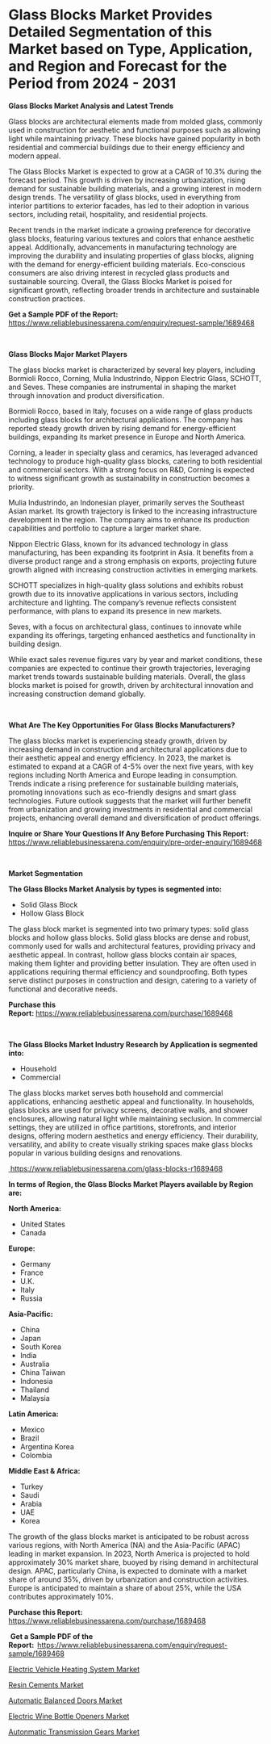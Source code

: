 <p><h1>Glass Blocks Market Provides Detailed Segmentation of this Market based on Type, Application, and Region and Forecast for the Period from 2024 - 2031</h1></p><p><strong>Glass Blocks Market Analysis and Latest Trends</strong></p>
<p><p>Glass blocks are architectural elements made from molded glass, commonly used in construction for aesthetic and functional purposes such as allowing light while maintaining privacy. These blocks have gained popularity in both residential and commercial buildings due to their energy efficiency and modern appeal.</p><p>The Glass Blocks Market is expected to grow at a CAGR of 10.3% during the forecast period. This growth is driven by increasing urbanization, rising demand for sustainable building materials, and a growing interest in modern design trends. The versatility of glass blocks, used in everything from interior partitions to exterior facades, has led to their adoption in various sectors, including retail, hospitality, and residential projects.</p><p>Recent trends in the market indicate a growing preference for decorative glass blocks, featuring various textures and colors that enhance aesthetic appeal. Additionally, advancements in manufacturing technology are improving the durability and insulating properties of glass blocks, aligning with the demand for energy-efficient building materials. Eco-conscious consumers are also driving interest in recycled glass products and sustainable sourcing. Overall, the Glass Blocks Market is poised for significant growth, reflecting broader trends in architecture and sustainable construction practices.</p></p>
<p><strong>Get a Sample PDF of the Report:&nbsp;</strong> <a href="https://www.reliablebusinessarena.com/enquiry/request-sample/1689468?utm_campaign=1347&utm_medium=2&utm_source=Github&utm_content=ia&utm_term=17102024&utm_id=glass-blocks">https://www.reliablebusinessarena.com/enquiry/request-sample/1689468</a></p>
<p>&nbsp;</p>
<p><strong>Glass Blocks Major Market Players</strong></p>
<p><p>The glass blocks market is characterized by several key players, including Bormioli Rocco, Corning, Mulia Industrindo, Nippon Electric Glass, SCHOTT, and Seves. These companies are instrumental in shaping the market through innovation and product diversification.</p><p>Bormioli Rocco, based in Italy, focuses on a wide range of glass products including glass blocks for architectural applications. The company has reported steady growth driven by rising demand for energy-efficient buildings, expanding its market presence in Europe and North America. </p><p>Corning, a leader in specialty glass and ceramics, has leveraged advanced technology to produce high-quality glass blocks, catering to both residential and commercial sectors. With a strong focus on R&D, Corning is expected to witness significant growth as sustainability in construction becomes a priority.</p><p>Mulia Industrindo, an Indonesian player, primarily serves the Southeast Asian market. Its growth trajectory is linked to the increasing infrastructure development in the region. The company aims to enhance its production capabilities and portfolio to capture a larger market share.</p><p>Nippon Electric Glass, known for its advanced technology in glass manufacturing, has been expanding its footprint in Asia. It benefits from a diverse product range and a strong emphasis on exports, projecting future growth aligned with increasing construction activities in emerging markets.</p><p>SCHOTT specializes in high-quality glass solutions and exhibits robust growth due to its innovative applications in various sectors, including architecture and lighting. The company’s revenue reflects consistent performance, with plans to expand its presence in new markets.</p><p>Seves, with a focus on architectural glass, continues to innovate while expanding its offerings, targeting enhanced aesthetics and functionality in building design. </p><p>While exact sales revenue figures vary by year and market conditions, these companies are expected to continue their growth trajectories, leveraging market trends towards sustainable building materials. Overall, the glass blocks market is poised for growth, driven by architectural innovation and increasing construction demand globally.</p></p>
<p>&nbsp;</p>
<p><strong>What Are The Key Opportunities For Glass Blocks Manufacturers?</strong></p>
<p><p>The glass blocks market is experiencing steady growth, driven by increasing demand in construction and architectural applications due to their aesthetic appeal and energy efficiency. In 2023, the market is estimated to expand at a CAGR of 4-5% over the next five years, with key regions including North America and Europe leading in consumption. Trends indicate a rising preference for sustainable building materials, promoting innovations such as eco-friendly designs and smart glass technologies. Future outlook suggests that the market will further benefit from urbanization and growing investments in residential and commercial projects, enhancing overall demand and diversification of product offerings.</p></p>
<p><strong>Inquire or Share Your Questions If Any Before Purchasing This Report:</strong> <a href="https://www.reliablebusinessarena.com/enquiry/pre-order-enquiry/1689468?utm_campaign=1347&utm_medium=2&utm_source=Github&utm_content=ia&utm_term=17102024&utm_id=glass-blocks">https://www.reliablebusinessarena.com/enquiry/pre-order-enquiry/1689468</a></p>
<p>&nbsp;</p>
<p><strong>Market Segmentation</strong></p>
<p><strong>The Glass Blocks Market Analysis by types is segmented into:</strong></p>
<p><ul><li>Solid Glass Block</li><li>Hollow Glass Block</li></ul></p>
<p><p>The glass block market is segmented into two primary types: solid glass blocks and hollow glass blocks. Solid glass blocks are dense and robust, commonly used for walls and architectural features, providing privacy and aesthetic appeal. In contrast, hollow glass blocks contain air spaces, making them lighter and providing better insulation. They are often used in applications requiring thermal efficiency and soundproofing. Both types serve distinct purposes in construction and design, catering to a variety of functional and decorative needs.</p></p>
<p><strong>Purchase this Report:&nbsp;</strong><a href="https://www.reliablebusinessarena.com/purchase/1689468?utm_campaign=1347&utm_medium=2&utm_source=Github&utm_content=ia&utm_term=17102024&utm_id=glass-blocks">https://www.reliablebusinessarena.com/purchase/1689468</a></p>
<p>&nbsp;</p>
<p><strong>The Glass Blocks Market Industry Research by Application is segmented into:</strong></p>
<p><ul><li>Household</li><li>Commercial</li></ul></p>
<p><p>The glass blocks market serves both household and commercial applications, enhancing aesthetic appeal and functionality. In households, glass blocks are used for privacy screens, decorative walls, and shower enclosures, allowing natural light while maintaining seclusion. In commercial settings, they are utilized in office partitions, storefronts, and interior designs, offering modern aesthetics and energy efficiency. Their durability, versatility, and ability to create visually striking spaces make glass blocks popular in various building designs and renovations.</p></p>
<p><a href="https://www.reliablebusinessarena.com/glass-blocks-r1689468?utm_campaign=1347&utm_medium=2&utm_source=Github&utm_content=ia&utm_term=17102024&utm_id=glass-blocks">&nbsp;https://www.reliablebusinessarena.com/glass-blocks-r1689468</a></p>
<p><strong>In terms of Region, the Glass Blocks Market Players available by Region are:</strong></p>
<p>
    <p> <strong> North America: </strong>
        <ul>
            <li>United States</li>
            <li>Canada</li>
        </ul>
        </p> 
    <p> <strong> Europe: </strong>
        <ul>
            <li>Germany</li>
            <li>France</li>
            <li>U.K.</li>
            <li>Italy</li>
            <li>Russia</li>
        </ul>
        </p> 
    <p> <strong> Asia-Pacific: </strong>
        <ul>
            <li>China</li>
            <li>Japan</li>
            <li>South Korea</li>
            <li>India</li>
            <li>Australia</li>
            <li>China Taiwan</li>
            <li>Indonesia</li>
            <li>Thailand</li>
            <li>Malaysia</li>
        </ul>
        </p> 
    <p> <strong> Latin America: </strong>
        <ul>
            <li>Mexico</li>
            <li>Brazil</li>
            <li>Argentina Korea</li>
            <li>Colombia</li>
        </ul>
        </p> 
    <p> <strong> Middle East & Africa: </strong>
        <ul>
            <li>Turkey</li>
            <li>Saudi</li>
            <li>Arabia</li>
            <li>UAE</li>
            <li>Korea</li>
        </ul>
    </p>
    </p>
<p><p>The growth of the glass blocks market is anticipated to be robust across various regions, with North America (NA) and the Asia-Pacific (APAC) leading in market expansion. In 2023, North America is projected to hold approximately 30% market share, buoyed by rising demand in architectural design. APAC, particularly China, is expected to dominate with a market share of around 35%, driven by urbanization and construction activities. Europe is anticipated to maintain a share of about 25%, while the USA contributes approximately 10%.</p></p>
<p><strong>Purchase this Report: </strong><a href="https://www.reliablebusinessarena.com/purchase/1689468?utm_campaign=1347&utm_medium=2&utm_source=Github&utm_content=ia&utm_term=17102024&utm_id=glass-blocks">https://www.reliablebusinessarena.com/purchase/1689468</a></p>
<p>&nbsp;<strong>Get a Sample PDF of the Report:&nbsp;&nbsp;</strong><a href="https://www.reliablebusinessarena.com/enquiry/request-sample/1689468?utm_campaign=1347&utm_medium=2&utm_source=Github&utm_content=ia&utm_term=17102024&utm_id=glass-blocks">https://www.reliablebusinessarena.com/enquiry/request-sample/1689468</a></p>
<p><strong></strong></p>
<p><p><a href="https://github.com/deshawnj39lau/Market-Research-Report-List-1/blob/main/electric-vehicle-heating-system-market.md?utm_campaign=1347&utm_medium=2&utm_source=Github&utm_content=ia&utm_term=17102024&utm_id=glass-blocks">Electric Vehicle Heating System Market</a></p><p><a href="https://www.linkedin.com/pulse/resin-cements-momentum-charting-72-cagr-path-2024-2031-algocracy-s4wrc?utm_campaign=1347&utm_medium=2&utm_source=Github&utm_content=ia&utm_term=17102024&utm_id=glass-blocks">Resin Cements Market</a></p><p><a href="https://www.linkedin.com/pulse/automatic-balanced-doors-market-size-share-growth-analysis-type-bv3xc?utm_campaign=1347&utm_medium=2&utm_source=Github&utm_content=ia&utm_term=17102024&utm_id=glass-blocks">Automatic Balanced Doors Market</a></p><p><a href="https://www.linkedin.com/pulse/decoding-electric-wine-bottle-openers-market-signals-growth-xifvc?utm_campaign=1347&utm_medium=2&utm_source=Github&utm_content=ia&utm_term=17102024&utm_id=glass-blocks">Electric Wine Bottle Openers Market</a></p><p><a href="https://github.com/elenif62bh/Market-Research-Report-List-1/blob/main/autonmatic-transmission-gears-market.md?utm_campaign=1347&utm_medium=2&utm_source=Github&utm_content=ia&utm_term=17102024&utm_id=glass-blocks">Autonmatic Transmission Gears Market</a></p></p>